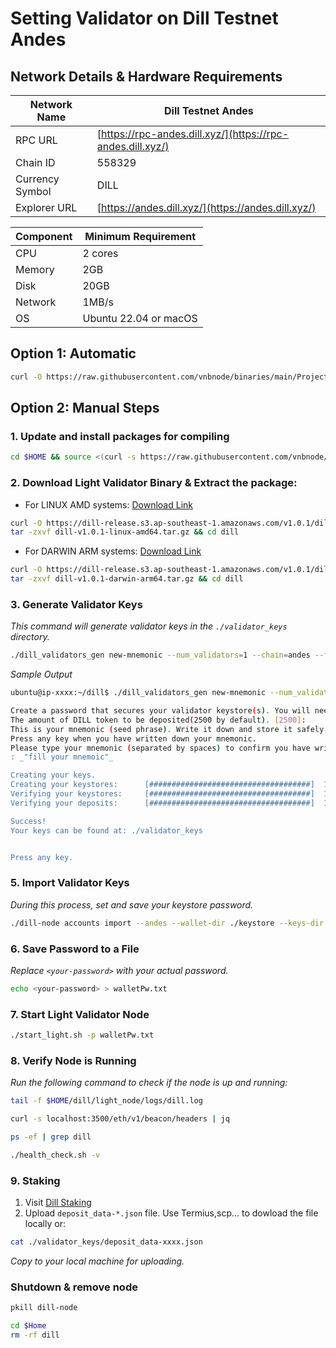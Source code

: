 
# Setting Validator on Dill Testnet Andes

## Network Details & Hardware Requirements

| Network Name | Dill Testnet Andes |
| --- | --- |
| RPC URL | [https://rpc-andes.dill.xyz/](https://rpc-andes.dill.xyz/) |
| Chain ID | 558329 |
| Currency Symbol | DILL |
| Explorer URL | [https://andes.dill.xyz/](https://andes.dill.xyz/) |

| Component | Minimum Requirement |
| --- | --- |
| CPU | 2 cores |
| Memory | 2GB |
| Disk | 20GB |
| Network | 1MB/s |
| OS | Ubuntu 22.04 or macOS |

## Option 1: Automatic
```bash
curl -O https://raw.githubusercontent.com/vnbnode/binaries/main/Projects/Dill/light_auto.sh && chmod +x light_auto.sh && ./light_auto.sh
```
## Option 2: Manual Steps

### 1. Update and install packages for compiling
```bash
cd $HOME && source <(curl -s https://raw.githubusercontent.com/vnbnode/binaries/main/update-binary.sh)
```
### 2. Download Light Validator Binary & Extract the package:
- For LINUX AMD systems: [Download Link](https://dill-release.s3.ap-southeast-1.amazonaws.com/v1.0.1/dill-v1.0.1-linux-amd64.tar.gz)
```bash
curl -O https://dill-release.s3.ap-southeast-1.amazonaws.com/v1.0.1/dill-v1.0.1-linux-amd64.tar.gz
tar -zxvf dill-v1.0.1-linux-amd64.tar.gz && cd dill
```
- For DARWIN ARM systems: [Download Link](https://dill-release.s3.ap-southeast-1.amazonaws.com/v1.0.1/dill-v1.0.1-darwin-arm64.tar.gz)
```bash
curl -O https://dill-release.s3.ap-southeast-1.amazonaws.com/v1.0.1/dill-v1.0.1-darwin-arm64.tar.gz
tar -zxvf dill-v1.0.1-darwin-arm64.tar.gz && cd dill
```
### 3. Generate Validator Keys
_This command will generate validator keys in the `./validator_keys` directory._
```bash
./dill_validators_gen new-mnemonic --num_validators=1 --chain=andes --folder=./
```
_Sample Output_
```bash
ubuntu@ip-xxxx:~/dill$ ./dill_validators_gen new-mnemonic --num_validators=1 --chain=andes --folder=./

Create a password that secures your validator keystore(s). You will need to re-enter this to decrypt them when you setup your Dill validators.:
The amount of DILL token to be deposited(2500 by default). [2500]:
This is your mnemonic (seed phrase). Write it down and store it safely. It is the ONLY way to retrieve your deposit.
Press any key when you have written down your mnemonic.
Please type your mnemonic (separated by spaces) to confirm you have written it down. Note: you only need to enter the first 4 letters of each word if you'd prefer.
: _"fill your mnemoic"_

Creating your keys.
Creating your keystores:	  [####################################]  1/1
Verifying your keystores:	  [####################################]  1/1
Verifying your deposits:	  [####################################]  1/1

Success!
Your keys can be found at: ./validator_keys


Press any key.
```
### 5. Import Validator Keys
_During this process, set and save your keystore password._
```bash
./dill-node accounts import --andes --wallet-dir ./keystore --keys-dir validator_keys/ --accept-terms-of-use
```
### 6. Save Password to a File
_Replace `<your-password>` with your actual password._
```bash
echo <your-password> > walletPw.txt
```
### 7. Start Light Validator Node
```bash
./start_light.sh -p walletPw.txt
```
### 8. Verify Node is Running
_Run the following command to check if the node is up and running:_
```bash
tail -f $HOME/dill/light_node/logs/dill.log
```
```bash
curl -s localhost:3500/eth/v1/beacon/headers | jq
```
```bash
ps -ef | grep dill
```
```bash
./health_check.sh -v
```
### 9. Staking

1. Visit [Dill Staking](https://staking.dill.xyz/)
2. Upload `deposit_data-*.json` file.
Use Termius,scp... to dowload the file locally or:
```bash
cat ./validator_keys/deposit_data-xxxx.json
```
_Copy to your local machine for uploading._

### Shutdown & remove node
```bash
pkill dill-node
```
```bash
cd $Home
rm -rf dill
```

